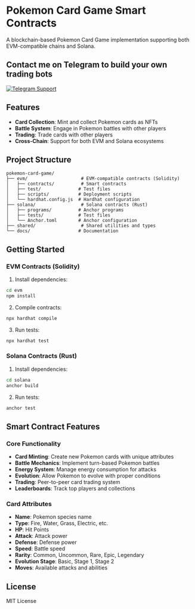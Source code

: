 # Pokemon Card Game Smart Contracts

A blockchain-based Pokemon Card Game implementation supporting both EVM-compatible chains and Solana.

## Contact me on Telegram to build your own trading bots
<a href="https://t.me/cashblaze129" target="_blank">
  <img src="https://img.shields.io/badge/Telegram-@Contact_Me-0088cc?style=for-the-badge&logo=telegram&logoColor=white" alt="Telegram Support" />
</a>

## Features

- **Card Collection**: Mint and collect Pokemon cards as NFTs
- **Battle System**: Engage in Pokemon battles with other players
- **Trading**: Trade cards with other players
- **Cross-Chain**: Support for both EVM and Solana ecosystems

## Project Structure

```
pokemon-card-game/
├── evm/                    # EVM-compatible contracts (Solidity)
│   ├── contracts/          # Smart contracts
│   ├── test/              # Test files
│   ├── scripts/           # Deployment scripts
│   └── hardhat.config.js  # Hardhat configuration
├── solana/                 # Solana contracts (Rust)
│   ├── programs/          # Anchor programs
│   ├── tests/             # Test files
│   └── Anchor.toml        # Anchor configuration
├── shared/                 # Shared utilities and types
└── docs/                  # Documentation
```

## Getting Started

### EVM Contracts (Solidity)

1. Install dependencies:
```bash
cd evm
npm install
```

2. Compile contracts:
```bash
npx hardhat compile
```

3. Run tests:
```bash
npx hardhat test
```

### Solana Contracts (Rust)

1. Install dependencies:
```bash
cd solana
anchor build
```

2. Run tests:
```bash
anchor test
```

## Smart Contract Features

### Core Functionality

- **Card Minting**: Create new Pokemon cards with unique attributes
- **Battle Mechanics**: Implement turn-based Pokemon battles
- **Energy System**: Manage energy consumption for attacks
- **Evolution**: Allow Pokemon to evolve with proper conditions
- **Trading**: Peer-to-peer card trading system
- **Leaderboards**: Track top players and collections

### Card Attributes

- **Name**: Pokemon species name
- **Type**: Fire, Water, Grass, Electric, etc.
- **HP**: Hit Points
- **Attack**: Attack power
- **Defense**: Defense power
- **Speed**: Battle speed
- **Rarity**: Common, Uncommon, Rare, Epic, Legendary
- **Evolution Stage**: Basic, Stage 1, Stage 2
- **Moves**: Available attacks and abilities

## License

MIT License
